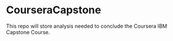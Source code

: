 # CourseraCapstone
This repo will store analysis needed to conclude the Coursera IBM Capstone Course.
